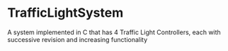 # TrafficLightSystem
A system implemented in C that has 4 Traffic Light Controllers, each with successive revision and increasing functionality
